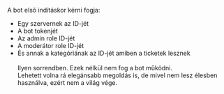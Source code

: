 A bot első indításkor kérni fogja:
- Egy szervernek az ID-jét
- A bot tokenjét
- Az admin role ID-jét
- A moderátor role ID-jét
- És annak a kategóriának az ID-jét amiben a ticketek lesznek\
\
Ilyen sorrendben. Ezek nélkül nem fog a bot működni.\
Lehetett volna rá elegánsabb megoldás is, de mivel nem lesz élesben használva, ezért nem a világ vége.
